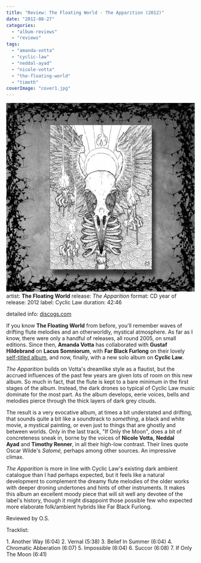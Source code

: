 ```yaml
---
title: "Review: The Floating World - The Apparition (2012)"
date: "2012-08-27"
categories: 
  - "album-reviews"
  - "reviews"
tags: 
  - "amanda-votta"
  - "cyclic-law"
  - "neddal-ayad"
  - "nicole-votta"
  - "the-floating-world"
  - "timoth"
coverImage: "cover1.jpg"
---
```


[![](images/cover1.jpg "thefloatingworld_theapparition")](http://www.eveningoflight.nl/wordpress/wp-content/uploads/2012/08/cover1.jpg)artist: **The Floating World** release: _The Apparition_ format: CD year of release: 2012 label: Cyclic Law duration: 42:46

detailed info: [discogs.com](http://www.discogs.com/Floating-World-The-Apparition/release/3454670)

If you know **The Floating World** from before, you'll remember waves of drifting flute melodies and an otherworldly, mystical atmosphere. As far as I know, there were only a handful of releases, all round 2005, on small editions. Since then, **Amanda Votta** has collaborated with **Gustaf Hildebrand** on **Lacus Somniorum**, with **Far Black Furlong** on their lovely [self-titled album](http://www.eveningoflight.nl/2008/01/01/review-far-black-furlong-far-black-furlong-haidd-2-2007/ "Review: Far Black Furlong – Far Black Furlong / Haidd 2 (2007)"), and now, finally, with a new solo album on **Cyclic Law**.

_The Apparition_ builds on Votta's dreamlike style as a flautist, but the accrued influences of the past few years are given lots of room on this new album. So much in fact, that the flute is kept to a bare minimum in the first stages of the album. Instead, the dark drones so typical of Cyclic Law music dominate for the most part. As the album develops, eerie voices, bells and melodies pierce through the thick layers of dark grey clouds.

The result is a very evocative album, at times a bit understated and drifting, that sounds quite a bit like a soundtrack to _something_, a black and white movie, a mystical painting, or even just to things that are ghostly and between worlds. Only in the last track, "If Only the Moon", does a bit of concreteness sneak in, borne by the voices of **Nicole Votta,** **Neddal Ayad** and **Timothy Renner**, in all their high-low contrast. Their lines quote Oscar Wilde's _Salomé,_ perhaps among other sources. An impressive climax.

_The Apparition_ is more in line with Cyclic Law's existing dark ambient catalogue than I had perhaps expected, but it feels like a natural development to complement the dreamy flute melodies of the older works with deeper droning undertones and hints of other instruments. It makes this album an excellent moody piece that will sit well any devotee of the label's history, though it might disappoint those possible few who expected more elaborate folk/ambient hybrids like Far Black Furlong.

Reviewed by O.S.

Tracklist:

1\. Another Way (6:04) 2. Vernal (5:38) 3. Belief In Summer (6:04) 4. Chromatic Abberation (6:07) 5. Impossible (6:04) 6. Succor (6:08) 7. If Only The Moon (6:41)
